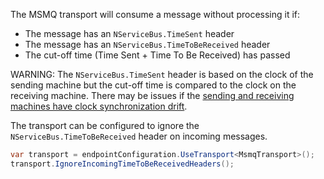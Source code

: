 The MSMQ transport will consume a message without processing it if:

- The message has an `NServiceBus.TimeSent` header
- The message has an `NServiceBus.TimeToBeReceived` header
- The cut-off time (Time Sent + Time To Be Received) has passed

WARNING: The `NServiceBus.TimeSent` header is based on the clock of the sending machine but the cut-off time is compared to the clock on the receiving machine. There may be issues if the [sending and receiving machines have clock synchronization drift](/nservicebus/messaging/discard-old-messages.md#clock-synchronization-issues).

The transport can be configured to ignore the `NServiceBus.TimeToBeReceived` header on incoming messages.

```csharp
var transport = endpointConfiguration.UseTransport<MsmqTransport>();
transport.IgnoreIncomingTimeToBeReceivedHeaders();
```